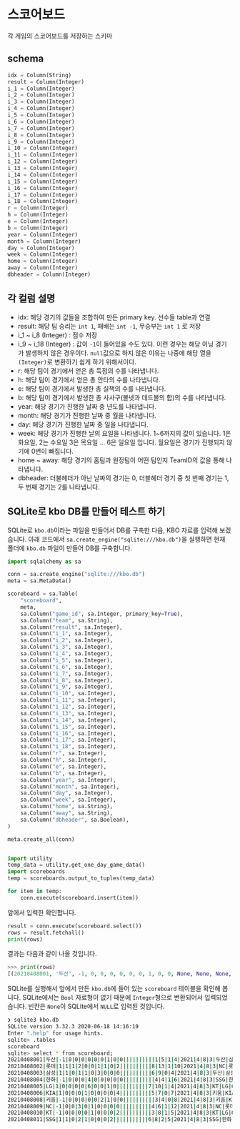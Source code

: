 # 스코어보드

각 게임의 스코어보드를 저장하는 스키마

## schema

```python
idx = Column(String)
result = Column(Integer)
i_1 = Column(Integer)
i_2 = Column(Integer)
i_3 = Column(Integer)
i_4 = Column(Integer)
i_5 = Column(Integer)
i_6 = Column(Integer)
i_7 = Column(Integer)
i_8 = Column(Integer)
i_9 = Column(Integer)
i_10 = Column(Integer)
i_11 = Column(Integer)
i_12 = Column(Integer)
i_13 = Column(Integer)
i_14 = Column(Integer)
i_15 = Column(Integer)
i_16 = Column(Integer)
i_17 = Column(Integer)
i_18 = Column(Integer)
r = Column(Integer)
h = Column(Integer)
e = Column(Integer)
b = Column(Integer)
year = Column(Integer)
month = Column(Integer)
day = Column(Integer)
week = Column(Integer)
home = Column(Integer)
away = Column(Integer)
dbheader = Column(Integer)
```

## 각 컬럼 설명

- idx: 해당 경기의 값들을 조합하여 만든 primary key. 선수들 table과 연결
- result: 해당 팀 승리는 `int 1`, 패배는 `int -1`, 무승부는 `int 1` 로 저장
- i_1 ~ i_8 (Integer) : 점수 저장
- i_9 ~ i_18 (Integer) : 값이 `-1`이 들어있을 수도 있다. 이런 경우는 해당 이닝 경기가 발생하지 않은 경우이다. `null`값으로 하지 않은 이유는 나중에 해당 열을 `(Integer)`로 변환하기 쉽게 하기 위해서이다.
- r: 해당 팀이 경기에서 얻은 총 득점의 수를 나타냅니다.
- h: 해당 팀이 경기에서 얻은 총 안타의 수를 나타냅니다.
- e: 해당 팀이 경기에서 발생한 총 실책의 수를 나타냅니다.
- b: 해당 팀이 경기에서 발생한 총 사사구(볼넷과 데드볼의 합)의 수를 나타냅니다.
- year: 해당 경기가 진행한 날짜 중 년도를 나타냅니다.
- month: 해당 경기가 진행한 날짜 중 월을 나타냅니다.
- day: 해당 경기가 진행한 날짜 중 일을 나타냅니다.
- week: 해당 경기가 진행한 날의 요일을 나타냅니다. 1~6까지의 값이 있습니다. 1은 화요일, 2는 수요일 3은 목요일 ... 6은 일요일 입니다. 월요일은 경기가 진행되지 않기에 0번이 빠집니다.
- home ~ away: 해당 경기의 홈팀과 원정팀이 어떤 팀인지 TeamID의 값을 통해 나타냅니다.
- dbheader: 더불헤더가 아닌 날짜의 경기는 0, 더블헤더 경기 중 첫 번째 경기는 1, 두 번째 경기는 2를 나타냅니다.

## SQLite로 kbo DB를 만들어 테스트 하기

SQLite로 `kbo.db`이라는 파일을 만들어서 DB를 구축한 다음, KBO 자료를 입력해 보겠습니다. 아래 코드에서 `sa.create_engine("sqlite:///kbo.db")`을 실행하면 현재 폴더에 `kbo.db` 파일이 만들어 DB를 구축합니다.

```python
import sqlalchemy as sa

conn = sa.create_engine("sqlite:///kbo.db")
meta = sa.MetaData()

scoreboard = sa.Table(
    "scoreboard",
    meta,
    sa.Column("game_id", sa.Integer, primary_key=True),
    sa.Column("team", sa.String),
    sa.Column("result", sa.Integer),
    sa.Column("i_1", sa.Integer),
    sa.Column("i_2", sa.Integer),
    sa.Column("i_3", sa.Integer),
    sa.Column("i_4", sa.Integer),
    sa.Column("i_5", sa.Integer),
    sa.Column("i_6", sa.Integer),
    sa.Column("i_7", sa.Integer),
    sa.Column("i_8", sa.Integer),
    sa.Column("i_9", sa.Integer),
    sa.Column("i_10", sa.Integer),
    sa.Column("i_11", sa.Integer),
    sa.Column("i_12", sa.Integer),
    sa.Column("i_13", sa.Integer),
    sa.Column("i_14", sa.Integer),
    sa.Column("i_15", sa.Integer),
    sa.Column("i_16", sa.Integer),
    sa.Column("i_17", sa.Integer),
    sa.Column("i_18", sa.Integer),
    sa.Column("r", sa.Integer),
    sa.Column("h", sa.Integer),
    sa.Column("e", sa.Integer),
    sa.Column("b", sa.Integer),
    sa.Column("year", sa.Integer),
    sa.Column("month", sa.Integer),
    sa.Column("day", sa.Integer),
    sa.Column("week", sa.Integer),
    sa.Column("home", sa.String),
    sa.Column("away", sa.String),
    sa.Column("dbheader", sa.Boolean),
)

meta.create_all(conn)


import utility
temp_data = utility.get_one_day_game_data()
import scoreboards
temp = scoreboards.output_to_tuples(temp_data)

for item in temp:
    conn.execute(scoreboard.insert(item))
```

앞에서 입력한 확인합니다.

```python
result = conn.execute(scoreboard.select())
rows = result.fetchall()
print(rows)
```

결과는 다음과 같이 나올 것입니다.

```python
>>> print(rows)
[(20210408001, '두산', -1, 0, 0, 0, 0, 0, 0, 1, 0, 0, None, None, None, None, None, None, None, None, None, 1, 5, 1, 4, 2021, 4, 8, 3, '두산', '삼성', False), (20210408002, '롯데', 1, 1, 1, 2, 0, 0, 1, 1, 0, 2, None, None, None, None, None, None, None, None, None, 8, 13, 1, 10, 2021, 4, 8, 3, 'NC', '롯데', False), (20210408003, '삼성', 1, 1, 0, 1, 1, 0, 3, 0, 0, 0, None, None, None, None, None, None, None, None, None, 6, 9, 0, 4, 2021, 4, 8, 3, '두산', '삼성', False), (20210408004, '한화', -1, 0, 0, 0, 4, 0, 0, 0, 0, 0, None, None, None, None, None, None, None, None, None, 4, 4, 1, 6, 2021, 4, 8, 3, 'SSG', '한화', False), (20210408005, 'LG', 1, 0, 0, 0, 0, 6, 0, 0, 1, 0, None, None, None, None, None, None, None, None, None, 7, 10, 1, 4, 2021, 4, 8, 3, 'KT', 'LG', False), (20210408006, 'KIA', 1, 0, 0, 0, 1, 0, 0, 0, 0, 4, None, None, None, None, None, None, None, None, None, 5, 7, 0, 7, 2021, 4, 8, 3, '키움', 'KIA', False), (20210408008, '키움', -1, 0, 0, 0, 0, 0, 2, 1, 0, 0, None, None, None, None, None, None, None, None, None, 3, 4, 0, 8, 2021, 4, 8, 3, '키움', 'KIA', False), (20210408009, 'NC', -1, 0, 0, 3, 0, 1, 0, 0, 0, 0, None, None, None, None, None, None, None, None, None, 4, 6, 1, 12, 2021, 4, 8, 3, 'NC', '롯데', False), (20210408010, 'KT', -1, 0, 0, 0, 0, 1, 0, 0, 0, 2, None, None, None, None, None, None, None, None, None, 3, 8, 1, 5, 2021, 4, 8, 3, 'KT', 'LG', False), (20210408011, 'SSG', 1, 1, 0, 2, 1, 0, 0, 0, 2, None, None, None, None, None, None, None, None, None, None, 6, 8, 2, 5, 2021, 4, 8, 3, 'SSG', '한화', False)]
```

SQLite를 실행해서 앞에서 만든 `kbo.db`에 들어 있는 `scoreboard` 테이블을 확인해 봅니다. SQLite에서는 `Bool` 자료형이 없기 때문에 `Integer`형으로 변환되어서 입력되었습니다. 빈칸은 `None`이 SQLite에서 `NULL`로 입력된 것입니다.

```bash
❯ sqlite3 kbo.db
SQLite version 3.32.3 2020-06-18 14:16:19
Enter ".help" for usage hints.
sqlite> .tables
scoreboard
sqlite> select * from scoreboard;
20210408001|두산|-1|0|0|0|0|0|0|1|0|0||||||||||1|5|1|4|2021|4|8|3|두산|삼성|0
20210408002|롯데|1|1|1|2|0|0|1|1|0|2||||||||||8|13|1|10|2021|4|8|3|NC|롯데|0
20210408003|삼성|1|1|0|1|1|0|3|0|0|0||||||||||6|9|0|4|2021|4|8|3|두산|삼성|0
20210408004|한화|-1|0|0|0|4|0|0|0|0|0||||||||||4|4|1|6|2021|4|8|3|SSG|한화|0
20210408005|LG|1|0|0|0|0|6|0|0|1|0||||||||||7|10|1|4|2021|4|8|3|KT|LG|0
20210408006|KIA|1|0|0|0|1|0|0|0|0|4||||||||||5|7|0|7|2021|4|8|3|키움|KIA|0
20210408008|키움|-1|0|0|0|0|0|2|1|0|0||||||||||3|4|0|8|2021|4|8|3|키움|KIA|0
20210408009|NC|-1|0|0|3|0|1|0|0|0|0||||||||||4|6|1|12|2021|4|8|3|NC|롯데|0
20210408010|KT|-1|0|0|0|0|1|0|0|0|2||||||||||3|8|1|5|2021|4|8|3|KT|LG|0
20210408011|SSG|1|1|0|2|1|0|0|0|2|||||||||||6|8|2|5|2021|4|8|3|SSG|한화|0
```
